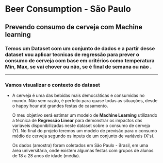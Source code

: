 # Beer Consumption - São Paulo

## Prevendo consumo de cerveja com Machine learning

### Temos um Dataset com um conjunto de dados e a partir desse dataset vou aplicar tecnicas de regressão para prever o consumo de cerveja com base em critérios como temperatura Min, Max, se vai chover ou não, se é final de semana ou não .

---

### Vamos visualizar o contexto do dataset

- A cerveja é uma das bebidas mais democráticas e consumidas no mundo. Não sem razão, é perfeito para quase todas as situações, desde o happy hour até grandes festas de casamento.
    
    O meu objetivo será estimar um modelo de **Machine Learning** utilizando a técnica de **Regressão Linear** para demonstrar os impactos das variáveis disponibilizadas neste dataset sobre o consumo de cerveja (Y). No final do projeto teremos um modelo de previsão para o consumo médio de cerveja segundo os inputs de um conjunto de variáveis (X's).
    
    Os dados (amostra) foram coletados em São Paulo - Brasil, em uma área universitária, onde existem algumas festas com grupos de alunos de 18 a 28 anos de idade (média).
